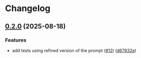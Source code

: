 # Changelog

## [0.2.0](https://github.com/masterpointio/terraform-datadog-users/compare/0.1.0...v0.2.0) (2025-08-18)


### Features

* add tests using refined version of the prompt ([#12](https://github.com/masterpointio/terraform-datadog-users/issues/12)) ([d67932e](https://github.com/masterpointio/terraform-datadog-users/commit/d67932e76d89ba63dd61215cba2faaa5c5f2c65c))
